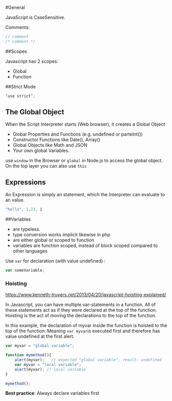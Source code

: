 #General

JavaScript is CaseSensitive.

Comments:
```js
// comment
/* comment */
```

##Scopes

Javascript has 2 scopes:

- Global
- Function

##Strict Mode

```js
‘use strict’;
```

## The Global Object

When the Script Interpreter starts (Web browser), it creates a Global Object

- Global Properties and Functions (e.g. undefined or parteInt())
- Constructor Functions like Date(), Array()
- Global Objects like Math and JSON
- Your own global Variables.

use `window` in the Browser or `global` in Node.js to access the global object. On the top layer you can also use `this`

## Expressions

An Expression is simply an statement, which the Interpreter can evaluate to an value.

```js
"hello", 1,23, i
```

##Variables

- are typeless.
- type conversion works implicit likewise in php
- are either global or scoped to function
- variables are function scoped, instead of block scoped compared to other languages

Use `var` for declaration (with value undefined) :
```js
var someVariable;
```

### Hoisting

https://www.kenneth-truyers.net/2013/04/20/javascript-hoisting-explained/

In Javascript, you can have multiple var-statements in a function. All of these statements act as if they were declared at the top of the function. Hoisting is the act of moving the declarations to the top of the function.

In this example, the declaration of myvar inside the function is hoisted to the top of the function. Meaning `var myvar`is executed first and therefore has value undefined at the first alert.

```js
var myvar = "global variable";

function mymethod(){
    alert(myvar);   // expected "global variable", result: undefined
    var myvar = "local variable";
    alert(myvar); // local variable
}

mymethod();
```
**Best practice**: Always declare variables first
